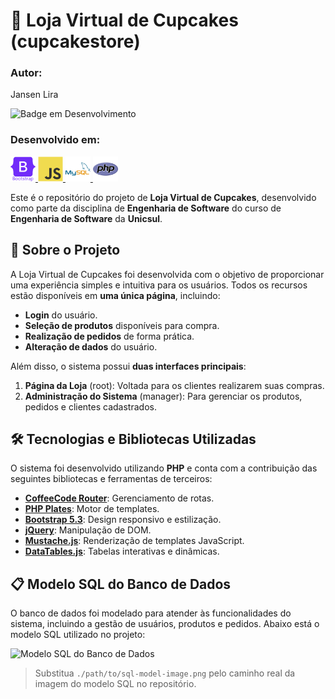 # 🍰 Loja Virtual de Cupcakes (cupcakestore)

<h3 align="left">Autor:</h3>
<p align="left">Jansen Lira</p>

![Badge em Desenvolvimento](http://img.shields.io/static/v1?label=STATUS&message=EM%20DESENVOLVIMENTO&color=GREEN&style=for-the-badge)

<h3 align="left">Desenvolvido em:</h3>
<p align="left"> <a href="https://getbootstrap.com" target="_blank" rel="noreferrer"> <img src="https://raw.githubusercontent.com/devicons/devicon/master/icons/bootstrap/bootstrap-plain-wordmark.svg" alt="bootstrap" width="40" height="40"/> </a> <a href="https://developer.mozilla.org/en-US/docs/Web/JavaScript" target="_blank" rel="noreferrer"> <img src="https://raw.githubusercontent.com/devicons/devicon/master/icons/javascript/javascript-original.svg" alt="javascript" width="40" height="40"/> </a> <a href="https://www.mysql.com/" target="_blank" rel="noreferrer"> <img src="https://raw.githubusercontent.com/devicons/devicon/master/icons/mysql/mysql-original-wordmark.svg" alt="mysql" width="40" height="40"/> </a> <a href="https://www.php.net" target="_blank" rel="noreferrer"> <img src="https://raw.githubusercontent.com/devicons/devicon/master/icons/php/php-original.svg" alt="php" width="40" height="40"/> </a> </p>

Este é o repositório do projeto de **Loja Virtual de Cupcakes**, desenvolvido como parte da disciplina de **Engenharia de Software** do curso de **Engenharia de Software** da **Unicsul**.

## 📖 Sobre o Projeto

A Loja Virtual de Cupcakes foi desenvolvida com o objetivo de proporcionar uma experiência simples e intuitiva para os usuários. Todos os recursos estão disponíveis em **uma única página**, incluindo:

- **Login** do usuário.
- **Seleção de produtos** disponíveis para compra.
- **Realização de pedidos** de forma prática.
- **Alteração de dados** do usuário.

Além disso, o sistema possui **duas interfaces principais**:

1. **Página da Loja** (root): Voltada para os clientes realizarem suas compras.
2. **Administração do Sistema** (manager): Para gerenciar os produtos, pedidos e clientes cadastrados.

## 🛠️ Tecnologias e Bibliotecas Utilizadas

O sistema foi desenvolvido utilizando **PHP** e conta com a contribuição das seguintes bibliotecas e ferramentas de terceiros:

- **[CoffeeCode Router](https://packagist.org/packages/coffeecode/router)**: Gerenciamento de rotas.
- **[PHP Plates](https://platesphp.com/)**: Motor de templates.
- **[Bootstrap 5.3](https://getbootstrap.com/docs/5.3/)**: Design responsivo e estilização.
- **[jQuery](https://jquery.com/)**: Manipulação de DOM.
- **[Mustache.js](https://mustache.github.io/)**: Renderização de templates JavaScript.
- **[DataTables.js](https://datatables.net/)**: Tabelas interativas e dinâmicas.

## 📋 Modelo SQL do Banco de Dados

O banco de dados foi modelado para atender às funcionalidades do sistema, incluindo a gestão de usuários, produtos e pedidos. Abaixo está o modelo SQL utilizado no projeto:

![Modelo SQL do Banco de Dados](./path/to/sql-model-image.png)

> Substitua `./path/to/sql-model-image.png` pelo caminho real da imagem do modelo SQL no repositório.


